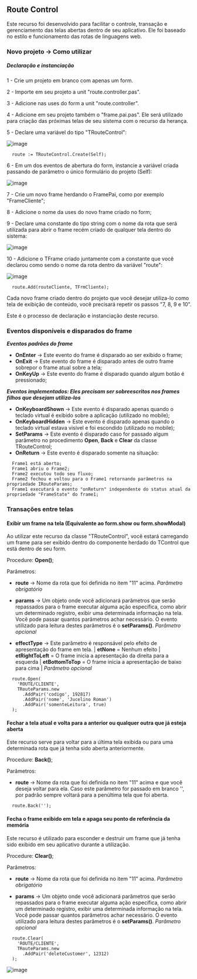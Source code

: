 ## Route Control ##

Este recurso foi desenvolvido para facilitar o controle, transação e gerenciamento das telas abertas dentro de seu aplicativo. 
Ele foi baseado no estilo e funcionamento das rotas de linguagens web.



### Novo projeto -> Como utilizar ###



##### Declaração e instanciação

1 - Crie um projeto em branco com apenas um form.

2 - Importe em seu projeto a unit "route.controller.pas".

3 - Adicione nas uses do form a unit "route.controller".
 
4 - Adicione em seu projeto também o "frame.pai.pas". Ele será utilizado para criação das próximas telas de seu sistema com o recurso da herança.

5 - Declare uma variável do tipo "TRouteControl":

![image](https://user-images.githubusercontent.com/17827174/131702370-dfa53af9-146b-4b0f-b36b-d05b309cf3df.png)

```
  route := TRouteControl.Create(Self);
```

6 - Em um dos eventos de abertura do form, instancie a variável criada passando de parâmetro o único formulário do projeto (Self):

![image](https://user-images.githubusercontent.com/17827174/131702822-90eb31c4-6d89-4792-a414-1bcdc812667b.png)

7 - Crie um novo frame herdando o FramePai, como por exemplo "FrameCliente";

8 - Adicione o nome da uses do novo frame criado no form;

9 - Declare uma constante do tipo string com o nome da rota que será utilizada para abrir o frame recém criado de qualquer tela dentro do sistema:

![image](https://github.com/Douglas09/RouteControl/assets/17827174/4bb107d4-8d4a-4438-8654-506bc333476a)

10 - Adicione o TFrame criado juntamente com a constante que você declarou como sendo o nome da rota dentro da variável "route":

![image](https://github.com/Douglas09/RouteControl/assets/17827174/21d212c2-72d1-4ef4-88ae-6761fc36edb0)

```
  route.Add(routeCliente, TFrmCliente);
```

Cada novo frame criado dentro do projeto que você desejar utiliza-lo como tela de exibição de conteúdo, você precisará repetir os passos "7, 8, 9 e 10".

Este é o processo de declaração e instanciação deste recurso.



### Eventos disponíveis e disparados do frame



***Eventos padrões do frame***
- **OnEnter** -> Este evento do frame é disparado ao ser exibido o frame;
 - **OnExit** -> Este evento do frame é disparado antes de outro frame sobrepor o frame atual sobre a tela;
 - **OnKeyUp** -> Este evento do frame é disparado quando algum botão é pressionado;
 
***Eventos implementados: Eles precisam ser sobreescritos nos frames filhos que desejam utiliza-los*** 
- **OnKeyboardShown** -> Este evento é disparado apenas quando o teclado virtual é exibido sobre a aplicação (utilizado no mobile);
- **OnKeyboardHidden** -> Este evento é disparado apenas quando o teclado virtual estava visível e foi escondido (utilizado no mobile);
- **SetParams** -> Este evento é disparado caso for passado algum parâmetro no procedimento **Open**, **Back** e **Clear** da classe TRouteControl;
- **OnReturn** -> Este evento é disparado somente na situação:
````
  Frame1 está aberto;
  Frame1 abriu o Frame2;
  Frame2 executou todo seu fluxo;
  Frame2 fechou e voltou para o Frame1 retornando parâmetros na propriedade IRouteParams;
  Frame1 executará o evento "onReturn" independente do status atual da propriedade "FrameState" do frame1;
````


### Transações entre telas



#### Exibir um frame na tela (Equivalente ao form.show ou form.showModal)

Ao utilizar este recurso da classe "TRouteControl", você estará carregando um frame para ser exibido dentro do componente herdado do TControl que está dentro de seu form.

Procedure: **Open()**;

Parâmetros: 
  
  - **route** -> Nome da rota que foi definida no item "11" acima. *Parâmetro obrigatório*
  
  - **params** -> Um objeto onde você adicionará parâmetros que serão repassados para o frame executar alguma ação específica, como abrir um determinado registro, exibir uma determinada informação na tela. Você pode passar quantos parâmetros achar necessário. O evento utilizado para leitura destes parâmetros é o **setParams()**. *Parâmetro opcional*
  - **effectType** -> Este parâmetro é responsável pelo efeito de apresentação do frame em tela. | **etNone** = Nenhum efeito | **etRightToLeft** = O frame inicia a apresentação da direita para a esquerda | **etBottomToTop** = O frame inicia a apresentação de baixo para cima | *Parâmetro opcional*
```
  route.Open(
    'ROUTE/CLIENTE',
    TRouteParams.new
      .AddPair('codigo', 192817)
      .AddPair('nome', 'Jucelino Roman')
      .AddPair('somenteLeitura', true)
  );
``` 

#### Fechar a tela atual e volta para a anterior ou qualquer outra que já esteja aberta

Este recurso serve para voltar para a última tela exibida ou para uma determinada rota que já tenha sido aberta anteriormente.

Procedure: **Back()**;

Parâmetros:

   - **route** -> Nome da rota que foi definida no item "11" acima e que você deseja voltar para ela. Caso este parâmetro for passado em branco '', por padrão sempre voltará para a penúltima tela que foi aberta.

```
  route.Back('');
``` 

#### Fecha o frame exibido em tela e apaga seu ponto de referência da memória

Este recurso é utilizado para esconder e destruir um frame que já tenha sido exibido em seu aplicativo durante a utilização.

Procedure: **Clear()**;

Parâmetros:

  - **route** -> Nome da rota que foi definida no item "11" acima. *Parâmetro obrigatório*
  
  - **params** -> Um objeto onde você adicionará parâmetros que serão repassados para o frame executar alguma ação específica, como abrir um determinado registro, exibir uma determinada informação na tela. Você pode passar quantos parâmetros achar necessário. O evento utilizado para leitura destes parâmetros é o **setParams()**. *Parâmetro opcional*

```
  route.Clear(
    'ROUTE/CLIENTE',
    TRouteParams.new
      .AddPair('deleteCustomer', 12312)
  );
``` 


![image](https://user-images.githubusercontent.com/17827174/131731506-dec4da4d-fa1a-40f6-a590-40f43b809498.png)
